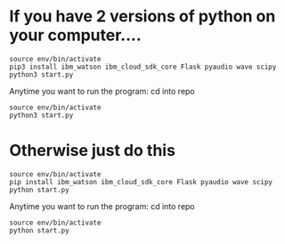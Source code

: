 # If you have 2 versions of python on your computer....

~~~
source env/bin/activate
pip3 install ibm_watson ibm_cloud_sdk_core Flask pyaudio wave scipy
python3 start.py
~~~
Anytime you want to run the program:
cd into repo
~~~
source env/bin/activate
python3 start.py
~~~




# Otherwise just do this
~~~
source env/bin/activate
pip install ibm_watson ibm_cloud_sdk_core Flask pyaudio wave scipy
python start.py
~~~
Anytime you want to run the program:
cd into repo
~~~
source env/bin/activate
python start.py
~~~

